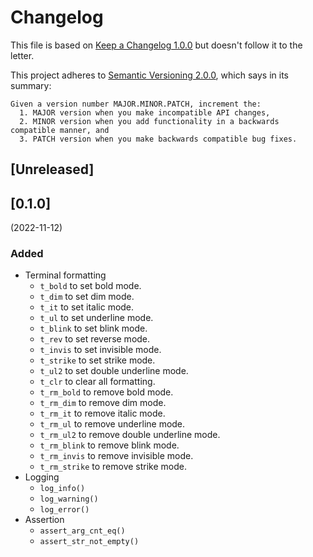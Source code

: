# Changelog

This file is based on [Keep a Changelog 1.0.0](https://keepachangelog.com/en/1.0.0/) but
doesn't follow it to the letter.

This project adheres to [Semantic Versioning 2.0.0](https://semver.org/spec/v2.0.0.html),
which says in its summary:

    Given a version number MAJOR.MINOR.PATCH, increment the:
      1. MAJOR version when you make incompatible API changes,
      2. MINOR version when you add functionality in a backwards compatible manner, and
      3. PATCH version when you make backwards compatible bug fixes.

## [Unreleased]

## [0.1.0]

(2022-11-12)

### Added

- Terminal formatting
  - `t_bold` to set bold mode.
  - `t_dim` to set dim mode.
  - `t_it` to set italic mode.
  - `t_ul` to set underline mode.
  - `t_blink` to set blink mode.
  - `t_rev` to set reverse mode.
  - `t_invis` to set invisible mode.
  - `t_strike` to set strike mode.
  - `t_ul2` to set double underline mode.
  - `t_clr` to clear all formatting.
  - `t_rm_bold` to remove bold mode.
  - `t_rm_dim` to remove dim mode.
  - `t_rm_it` to remove italic mode.
  - `t_rm_ul` to remove underline mode.
  - `t_rm_ul2` to remove double underline mode.
  - `t_rm_blink` to remove blink mode.
  - `t_rm_invis` to remove invisible mode.
  - `t_rm_strike` to remove strike mode.
- Logging
  - `log_info()`
  - `log_warning()`
  - `log_error()`
- Assertion
  - `assert_arg_cnt_eq()`
  - `assert_str_not_empty()`
